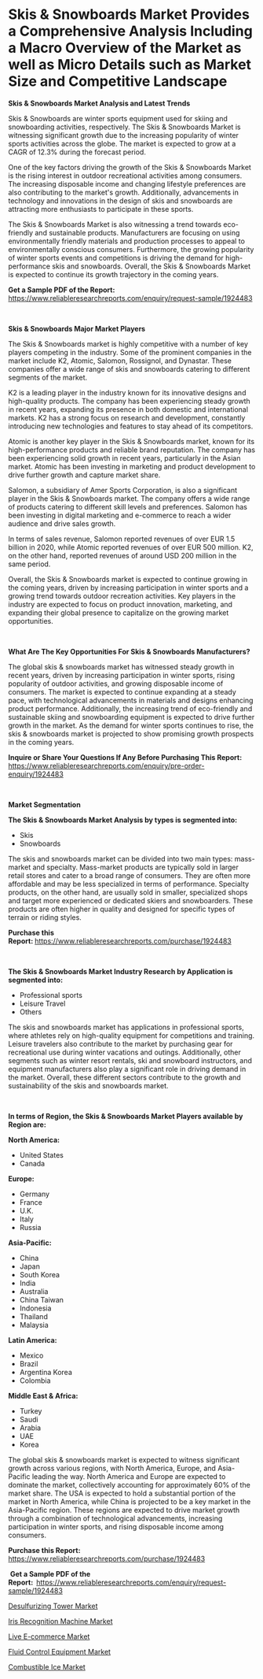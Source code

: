 <p><h1>Skis & Snowboards Market Provides a Comprehensive Analysis Including a Macro Overview of the Market as well as Micro Details such as Market Size and Competitive Landscape</h1></p><p><strong>Skis & Snowboards Market Analysis and Latest Trends</strong></p>
<p><p>Skis & Snowboards are winter sports equipment used for skiing and snowboarding activities, respectively. The Skis & Snowboards Market is witnessing significant growth due to the increasing popularity of winter sports activities across the globe. The market is expected to grow at a CAGR of 12.3% during the forecast period.</p><p>One of the key factors driving the growth of the Skis & Snowboards Market is the rising interest in outdoor recreational activities among consumers. The increasing disposable income and changing lifestyle preferences are also contributing to the market's growth. Additionally, advancements in technology and innovations in the design of skis and snowboards are attracting more enthusiasts to participate in these sports.</p><p>The Skis & Snowboards Market is also witnessing a trend towards eco-friendly and sustainable products. Manufacturers are focusing on using environmentally friendly materials and production processes to appeal to environmentally conscious consumers. Furthermore, the growing popularity of winter sports events and competitions is driving the demand for high-performance skis and snowboards. Overall, the Skis & Snowboards Market is expected to continue its growth trajectory in the coming years.</p></p>
<p><strong>Get a Sample PDF of the Report:&nbsp;</strong> <a href="https://www.reliableresearchreports.com/enquiry/request-sample/1924483">https://www.reliableresearchreports.com/enquiry/request-sample/1924483</a></p>
<p>&nbsp;</p>
<p><strong>Skis & Snowboards Major Market Players</strong></p>
<p><p>The Skis & Snowboards market is highly competitive with a number of key players competing in the industry. Some of the prominent companies in the market include K2, Atomic, Salomon, Rossignol, and Dynastar. These companies offer a wide range of skis and snowboards catering to different segments of the market.</p><p>K2 is a leading player in the industry known for its innovative designs and high-quality products. The company has been experiencing steady growth in recent years, expanding its presence in both domestic and international markets. K2 has a strong focus on research and development, constantly introducing new technologies and features to stay ahead of its competitors.</p><p>Atomic is another key player in the Skis & Snowboards market, known for its high-performance products and reliable brand reputation. The company has been experiencing solid growth in recent years, particularly in the Asian market. Atomic has been investing in marketing and product development to drive further growth and capture market share.</p><p>Salomon, a subsidiary of Amer Sports Corporation, is also a significant player in the Skis & Snowboards market. The company offers a wide range of products catering to different skill levels and preferences. Salomon has been investing in digital marketing and e-commerce to reach a wider audience and drive sales growth.</p><p>In terms of sales revenue, Salomon reported revenues of over EUR 1.5 billion in 2020, while Atomic reported revenues of over EUR 500 million. K2, on the other hand, reported revenues of around USD 200 million in the same period.</p><p>Overall, the Skis & Snowboards market is expected to continue growing in the coming years, driven by increasing participation in winter sports and a growing trend towards outdoor recreation activities. Key players in the industry are expected to focus on product innovation, marketing, and expanding their global presence to capitalize on the growing market opportunities.</p></p>
<p>&nbsp;</p>
<p><strong>What Are The Key Opportunities For Skis & Snowboards Manufacturers?</strong></p>
<p><p>The global skis & snowboards market has witnessed steady growth in recent years, driven by increasing participation in winter sports, rising popularity of outdoor activities, and growing disposable income of consumers. The market is expected to continue expanding at a steady pace, with technological advancements in materials and designs enhancing product performance. Additionally, the increasing trend of eco-friendly and sustainable skiing and snowboarding equipment is expected to drive further growth in the market. As the demand for winter sports continues to rise, the skis & snowboards market is projected to show promising growth prospects in the coming years.</p></p>
<p><strong>Inquire or Share Your Questions If Any Before Purchasing This Report:</strong> <a href="https://www.reliableresearchreports.com/enquiry/pre-order-enquiry/1924483">https://www.reliableresearchreports.com/enquiry/pre-order-enquiry/1924483</a></p>
<p>&nbsp;</p>
<p><strong>Market Segmentation</strong></p>
<p><strong>The Skis & Snowboards Market Analysis by types is segmented into:</strong></p>
<p><ul><li>Skis</li><li>Snowboards</li></ul></p>
<p><p>The skis and snowboards market can be divided into two main types: mass-market and specialty. Mass-market products are typically sold in larger retail stores and cater to a broad range of consumers. They are often more affordable and may be less specialized in terms of performance. Specialty products, on the other hand, are usually sold in smaller, specialized shops and target more experienced or dedicated skiers and snowboarders. These products are often higher in quality and designed for specific types of terrain or riding styles.</p></p>
<p><strong>Purchase this Report:&nbsp;</strong><a href="https://www.reliableresearchreports.com/purchase/1924483">https://www.reliableresearchreports.com/purchase/1924483</a></p>
<p>&nbsp;</p>
<p><strong>The Skis & Snowboards Market Industry Research by Application is segmented into:</strong></p>
<p><ul><li>Professional sports</li><li>Leisure Travel</li><li>Others</li></ul></p>
<p><p>The skis and snowboards market has applications in professional sports, where athletes rely on high-quality equipment for competitions and training. Leisure travelers also contribute to the market by purchasing gear for recreational use during winter vacations and outings. Additionally, other segments such as winter resort rentals, ski and snowboard instructors, and equipment manufacturers also play a significant role in driving demand in the market. Overall, these different sectors contribute to the growth and sustainability of the skis and snowboards market.</p></p>
<p>&nbsp;</p>
<p><strong>In terms of Region, the Skis & Snowboards Market Players available by Region are:</strong></p>
<p>
    <p> <strong> North America: </strong>
        <ul>
            <li>United States</li>
            <li>Canada</li>
        </ul>
        </p> 
    <p> <strong> Europe: </strong>
        <ul>
            <li>Germany</li>
            <li>France</li>
            <li>U.K.</li>
            <li>Italy</li>
            <li>Russia</li>
        </ul>
        </p> 
    <p> <strong> Asia-Pacific: </strong>
        <ul>
            <li>China</li>
            <li>Japan</li>
            <li>South Korea</li>
            <li>India</li>
            <li>Australia</li>
            <li>China Taiwan</li>
            <li>Indonesia</li>
            <li>Thailand</li>
            <li>Malaysia</li>
        </ul>
        </p> 
    <p> <strong> Latin America: </strong>
        <ul>
            <li>Mexico</li>
            <li>Brazil</li>
            <li>Argentina Korea</li>
            <li>Colombia</li>
        </ul>
        </p> 
    <p> <strong> Middle East & Africa: </strong>
        <ul>
            <li>Turkey</li>
            <li>Saudi</li>
            <li>Arabia</li>
            <li>UAE</li>
            <li>Korea</li>
        </ul>
    </p>
    </p>
<p><p>The global skis & snowboards market is expected to witness significant growth across various regions, with North America, Europe, and Asia-Pacific leading the way. North America and Europe are expected to dominate the market, collectively accounting for approximately 60% of the market share. The USA is expected to hold a substantial portion of the market in North America, while China is projected to be a key market in the Asia-Pacific region. These regions are expected to drive market growth through a combination of technological advancements, increasing participation in winter sports, and rising disposable income among consumers.</p></p>
<p><strong>Purchase this Report: </strong><a href="https://www.reliableresearchreports.com/purchase/1924483">https://www.reliableresearchreports.com/purchase/1924483</a></p>
<p>&nbsp;<strong>Get a Sample PDF of the Report:&nbsp;&nbsp;</strong><a href="https://www.reliableresearchreports.com/enquiry/request-sample/1924483">https://www.reliableresearchreports.com/enquiry/request-sample/1924483</a></p>
<p><strong></strong></p>
<p><p><a href="https://butternut-bug-553.notion.site/Desulfurizing-Tower-Market-Provides-a-Comprehensive-Analysis-Including-a-Macro-Overview-of-the-Marke-faa51c4152b941ff9d921d7e272a1df8">Desulfurizing Tower Market</a></p><p><a href="https://view.publitas.com/reportprime-1/iris-recognition-machine-market-dynamics-2024-2031-also-about-its-market-trends-projections-and-opportunities/">Iris Recognition Machine Market</a></p><p><a href="https://funky-papaya-cf4.notion.site/Live-E-commerce-Market-Size-Growing-and-Forecasted-for-period-from-2024-2031-and-provides-complete-21b1b915fcb140e1b72c0c13ce556b61">Live E-commerce Market</a></p><p><a href="https://picayune-night-cbd.notion.site/Fluid-Control-Equipment-Market-Size-Global-Industry-Overview-Market-Segmentation-and-Forecast-202-db63408a8b7843f8ade3445cbf01326b">Fluid Control Equipment Market</a></p><p><a href="https://view.publitas.com/reportprime-1/combustible-ice-market-size-market-trends-and-growth-outlook-forecasted-for-period-from-2024-to-2031/">Combustible Ice Market</a></p></p>